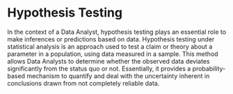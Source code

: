 # Hypothesis Testing 

In the context of a Data Analyst, hypothesis testing plays an essential role to make inferences or predictions based on data. Hypothesis testing under statistical analysis is an approach used to test a claim or theory about a parameter in a population, using data measured in a sample. This method allows Data Analysts to determine whether the observed data deviates significantly from the status quo or not. Essentially, it provides a probability-based mechanism to quantify and deal with the uncertainty inherent in conclusions drawn from not completely reliable data.